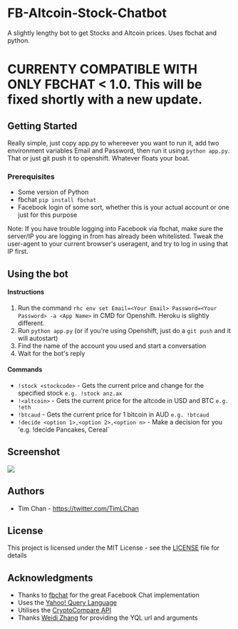 # FB-Altcoin-Stock-Chatbot
A slightly lengthy bot to get Stocks and Altcoin prices. Uses fbchat and python.

# CURRENTY COMPATIBLE WITH ONLY FBCHAT < 1.0. This will be fixed shortly with a new update.


## Getting Started
Really simple, just copy app.py to whereever you want to run it, add two environment variables Email and Password, then run it using `python app.py`. That or just git push it to openshift. Whatever floats your boat.

### Prerequisites

* Some version of Python
* fbchat `pip install fbchat`
* Facebook login of some sort, whether this is your actual account or one just for this purpose

Note: If you have trouble logging into Facebook via fbchat, make sure the server/IP you are logging in from has already been whitelisted. Tweak the user-agent to your current browser's useragent, and try to log in using that IP first.



## Using the bot

#### Instructions

1. Run the command `rhc env set Email=<Your Email> Password=<Your Password> -a <App Name>` in CMD for Openshift. Heroku is slightly different.
2. Run `python app.py` (or if you're using Openshift, just do a `git push` and it will autostart)
3. Find the name of the account you used and start a conversation
4. Wait for the bot's reply
 
#### Commands
* `!stock <stockcode>` - Gets the current price and change for the specified stock `e.g. !stock anz.ax`
* `!<altcoin>` - Gets the current price for the altcode in USD and BTC `e.g. !eth`
* `!btcaud` - Gets the current price for 1 bitcoin in AUD `e.g. !btcaud`
* `!decide <option 1>,<option 2>,<option n>` - Make a decision for you 'e.g. !decide Pancakes, Cereal`

## Screenshot
![](http://i.imgur.com/T0YVCQn.png)


## Authors

* Tim Chan - https://twitter.com/TimLChan


## License

This project is licensed under the MIT License - see the [LICENSE](LICENSE) file for details

## Acknowledgments

* Thanks to [fbchat](https://github.com/carpedm20/fbchat) for the great Facebook Chat implementation
* Uses the [Yahoo! Query Language](https://developer.yahoo.com/yql/)
* Utilises the [CryptoCompare API](https://www.cryptocompare.com/api/)
* Thanks [Weidi Zhang](https://github.com/weidizhang/) for providing the YQL url and arguments

